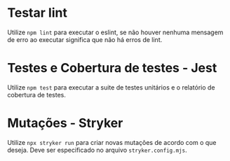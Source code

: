 # Testar lint
Utilize `npm lint` para executar o eslint, se não houver nenhuma mensagem de erro ao executar significa que não há erros de lint.

# Testes e Cobertura de testes - Jest
Utilize `npm test` para executar a suite de testes unitários e o relatório de cobertura de testes.

# Mutações - Stryker
Utilize `npx stryker run` para criar novas mutações de acordo com o que deseja. Deve ser especificado no arquivo `stryker.config.mjs`.